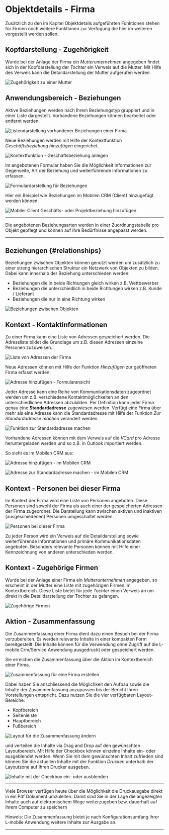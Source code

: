 # Objektdetails - Firma
Zusätzlich zu den im Kapitel Objektdetails aufgeführten Funktionen stehen für Firmen noch weitere Funktionen zur Verfügung die hier im weiteren vorgestellt werden sollen.

## Kopfdarstellung - Zugehörigkeit
Wurde bei der Anlage der Firma ein *Mutterunternehmen* angegeben findet sich in der Kopfdarstellung der *Tochter* ein Verweis auf die Mutter. Mit Hilfe des Verweis kann die Detaildarstellung der Mutter aufgerufen werden.

![Zugehörigkeit zu einer Mutter](img/company/header_parent.png "Zugehörigkeit zu einer Mutter")

## Anwendungsbereich - Beziehungen
Aktive Beziehungen werden nach Ihrem Beziehungstyp gruppiert und in einer Liste dargestellt. Vorhandene Beziehungen können bearbeitet oder entfernt werden. 

![Listendarstellung vorhandener Beziehungen einer Firma](img/company/relationship_list.png "Listendarstellung vorhandener Beziehungen einer Firma")

Neue Beziehungen werden mit Hilfe der Kontextfunktion *Geschäftsbeziehung hinzufügen* eingerichet.

![Kontextfunktion - Geschäftsbeziehung anlegen](img/company/relationship_action_create.png "Kontextfunktion - Geschäftsbeziehung anlegen")

Im angebotenen Formular haben Sie die Möglichkeit Informationen zur Gegenseite, Art der Beziehung und weiterführende Informationen zu erfassen.

![Formulardarstellung für Beziehungen](img/company/relationship_form.png "Geschäftsbeziehung Formulardarstellung")



Hier ein Beispiel wie Beziehungen im Mobilen CRM (Client) hinzugefügt werden können:

![Mobiler Client Geschäfts- oder Projektbeziehung hinzufügen](img/company/realtionship_mobile_crm_material_client.png "Mobiler Client Geschäfts- oder Projektbeziehung hinzufügen")

----
Die angebotenen Beziehungsarten werden in einer Zuordnungstabelle pro Objekt gepflegt und können auf Ihre Bedürfnisse angepasst werden.

----

## Beziehungen {#relationships}
Beziehungen zwischen Objekten können genutzt werden um zusätzlich zu einer streng hierarchischen Struktur ein Netzwerk von Objekten zu bilden. Dabei kann innerhalb der Beziehung unterschieden werden:

- Beziehungen die in beide Richtungen gleich wirken z.B. Wettbewerber
- Beziehungen die unterschiedlich in beide Richtungen wirken z.B. Kunde / Lieferant
- Beziehungen die nur in eine Richtung wirken

![Beziehungen zwischen Objekten](img/relationships.png "Beziehungen zwischen Objekten")

## Kontext - Kontaktinformationen
Zu einer Firma kann eine Liste von Adressen gespeichert werden. Die Adressliste bildet die Grundlage um z.B. diesen Adressen einzelne Personen zuzuweisen.

![Liste von Adressen der Firma](img/company/address_list.png "Liste von Adressen der Firma")

Neue Adressen können mit Hilfe der Funktion *Hinzufügen* zur geöffneten Firma erfasst werden.

![Adresse hinzufügen - Formularansicht](img/company/address_form.png "Adresse hinzufügen - Formularansicht")

Jeder Adresse kann eine Reihe von Kommunikationsdaten zugeordnet werden um z.B. verschiedene Kontaktmöglichkeiten an den unterschiedlichen Adressen abzubilden. Per Definition kann jeder Firma genau eine __Standardadresse__ zugewiesen werden. Verfügt eine Firma über mehr als eine Adresse kann die Standardadresse mit Hilfe der Funktion *Zur Standardadresse machen* verändert werden.

![Funktion zur Standardadresse machen](img/company/address_action_default_address.png "Funktion zur Standardadresse machen")

Vorhandene Adressen können mit dem Verweis auf die *VCard* pro Adresse heruntergeladen werden und so z.B. in Outlook importiert werden.

So sieht es im Mobilen CRM aus:

![Adresse hinzufügen - im Mobilen CRM](img/company/new_address_mobile_crm_material_client.png "Adresse hinzufügen - im Mobilen CRM")

![Adresse zur Standardadresse machen - im Mobilen CRM](img/company/new_standard_address_mobile_crm_material_client.png "Adresse zur Standardadresse machen - im Mobilen CRM")

## Kontext - Personen bei dieser Firma
Im Kontext der Firma wird eine Liste von Personen angeboten. Diese Personen sind sowohl der Firma als auch einer der gespeicherten Adressen der Firma zugeordnet. Die Darstellung kann zwischen aktiven und inaktiven (ausgeschiedenen) Personen umgeschaltet werden.

![Personen bei dieser Firma](img/company/context_staff.png "Personen bei dieser Firma")

Zu jeder Person wird ein Verweis auf die Detaildarstellung sowie weiterführende Informationen und primäre Kommunikationsdaten angeboten. Besonders relevante Personen können mit Hilfe einer Kennzeichnung von anderen unterschieden werden.

## Kontext - Zugehörige Firmen
Wurde bei der Anlage einer Firma ein *Mutterunternehmen* angegeben, so erscheint in der Mutter eine Liste mit zugehörigen Firmen im Kontextbereich. Diese Liste bietet für jede *Tochter* einen Verweis an um direkt in die Detaildarstellung der Tochter zu gelangen.

![Zugehörige Firmen](img/company/context_child_companies.png "Zugehörige Firmen")

## Aktion - Zusammenfassung
Die Zusammenfassung einer Firma dient dazu einen Besuch bei der Firma vorzubereiten. Es werden relevante Inhalte in einer kompakten Form bereitgestellt. Die Inhalte können für die Verwendung ohne Zugriff auf die L-mobile Crm/Service Anwendung ausgedruckt oder gespeichert werden.

Sie erreichen die Zusammenfassung über die Aktion im Kontextbereich einer Firma.

![Zusammenfassung für eine Firma erstellen](img/company/context_child_companies.png "Zusammenfassung für eine Firma erstellen")

Dabei haben Sie anschliessend die Möglichkeit den Aufbau sowie die Inhalte der Zusammenfassung anzupassen bis der Bericht Ihren Vorstellungen entspricht. Dazu nutzen Sie die vier verfügbaren Layout-Bereiche:

- Kopfbereich
- Seitenleiste
- Hauptbereich
- Fußbereich

![Layout für die Zusammenfassung ändern](img/company/summary_layout.png "Layout für die Zusammenfassung ändern")


und verteilen die Inhalte via Drag and Drop auf den gewünschten Layoutbereich. Mit Hilfe der Checkbox können einzelne Inhalte ein- oder ausgeblendet werden. Wenn Sie mit dem gewünschten Inhalt zufrieden sind können Sie die aktuellen Inhalte mit der Funktion *Drucken* unterhalb der Layoutzone auf Ihren Drucker ausgeben.

![Inhalte mit der Checkbox ein- oder ausblenden](img/company/summary_layout_item.png "Inhalte mit der Checkbox ein- oder ausblenden")

----
Viele Browser verfügen heute über die Möglichkeit die Druckausgabe direkt in ein Pdf Dokument umzuleiten. Damit sind Sie in der Lage die angezeigten Inhalte auch auf elektronischem Wege weiterzugeben bzw. dauerhaft auf Ihrem Computer zu speichern

Hinweis: Die Zusammenfassung bietet je nach Konfigurationsumfang Ihrer L-mobile Anwendung weitere Inhalte zur Ausgabe an. 

----